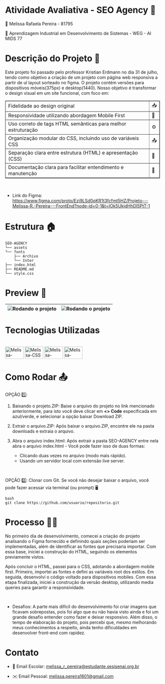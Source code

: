# Atividade Avaliativa - SEO Agency 🪪

👤 Melissa Rafaela Pereira - 81795


📖 Aprendizagem Industrial em Desenvolvimento de Sistemas - WEG - AI MIDS 77


# Descrição do Projeto 📝

Este projeto foi passado pelo professor Kristian Erdmann no dia 31 de julho, tendo como objetivo a criação de um projeto com página web responsiva a partir de ul layout sorteado no figma. O projeto contém versões para dispositivos móveis(375px) e desktop(1440).
Nosso objetivo é transformar o design visual em um site funcional, com foco em:

<table border="1" cellpadding="10" cellspacing="0">
    <tbody>
        <tr>
            <td>Fidelidade ao design original</td>
            <td>📥</td>
        </tr>
        <tr>
            <td>Responsividade utilizando abordagem Mobile First</td>
            <td>🔎</td>
        </tr>
        <tr>
            <td>Uso correto de tags HTML semânticas para melhor estruturação</td>
            <td>⚙️</td>
        </tr>
        <tr>
            <td>Organização modular do CSS, incluindo uso de variáveis CSS</td>
            <td>📤</td>
        </tr>
        <tr>
            <td>Separação clara entre estrutura (HTML) e apresentação (CSS)</td>
            <td>📖</td>
        </tr>
        <tr>
            <td>Documentação clara para facilitar entendimento e manutenção</td>
            <td>📌</td>
        </tr>
    </tbody>
</table>

<br>

- Link do Figma: https://www.figma.com/proto/Ezj9LSd0qKR1t3fcfmt5HZ/Projeto---Melissa-R.-Pereira---FrontEnd?node-id=0-1&t=IOk5UkjdHhDl5PtT-1

# Estrutura 🏠

````
SEO-AGENCY
└── assets
└── fonts
    ├── Archivo
    └── Inter
├── index.html
├── README.md
└── style.css

````

# Preview 👾

| ![Rodando o projeto](assets/assets-readme/smartphone-readme.gif) | ![Rodando o projeto](assets/assets-readme/video-readme-desktop.gif) |
|:---------------------------------:|:-----------------------------------------:|

# Tecnologias Utilizadas 

<div style="display: inline-block">
  <br>
  <img align="center" alt="Melissa-HTML" height="40" width="60" src="https://cdn.jsdelivr.net/gh/devicons/devicon@latest/icons/html5/html5-original.svg" />
  <img align="center" alt="Melissa-CSS" height="40" width="60" src="https://cdn.jsdelivr.net/gh/devicons/devicon@latest/icons/css3/css3-original.svg" />
  <img align="center" alt="Melissa-VSCode" height="40" width="60" src="https://cdn.jsdelivr.net/gh/devicons/devicon@latest/icons/vscode/vscode-original.svg" />
  <img align="center" alt="Melissa-Figma" height="40" width="60" src="https://cdn.jsdelivr.net/gh/devicons/devicon@latest/icons/figma/figma-original.svg" />
</div>
<br>



# Como Rodar 📤


OPÇÃO 1️⃣: 

01) Baixando o projeto.ZIP: Baixe o arquivo do projeto no link mencionado anteriormente, para isto você deve clicar em **<> Code** especificada em azul/verde, e selecionar a opção baixar Download ZIP.


2) Extrair o arquivo.ZIP: Após baixar o arquivo.ZIP, encontre ele na pasta downloads e extraia o arquivo. 


3) Abra o arquivo index.html: Após extrair a pasta SEO-AGENCY entre nela abra o arquivo index.html - Você pode fazer isso de duas formas:

   - Clicando duas vezes no arquivo (modo mais rápido).
   - Usando um servidor local com extensão live server.


<br>

OPÇÃO 2️⃣: Clonar com Git.
Se você não desejar baixar o arquivo, você pode fazer acessar via terminal (ou prompt) 🖥️
````
bash
git clone https://github.com/usuario/repositorio.git
````


# Processo 👩‍💻
No primeiro dia de desenvolvimento, comecei a criação do projeto analisando o Figma fornecido e definindo quais seções poderiam ser implementadas, além de identificar as fontes que precisaria importar. Com essa base, iniciei a construção do HTML, seguindo os elementos previamente vistos.

Após concluir o HTML, passei para o CSS, adotando a abordagem mobile first. Primeiro, importei as fontes e defini as variáveis root dos estilos. Em seguida, desenvolvi o código voltado para dispositivos mobiles. Com essa etapa finalizada, iniciei a construção da versão desktop, utilizando media queries para garantir a responsividade.

<br>

- Desafios: A parte mais difícil do desenvolvimento foi criar imagens que ficavam sobrepostas, pois foi algo que eu não havia visto ainda e foi um grande desafio entender como fazer e deixar responsivo. Além disso, o tempo de elaboração do projeto, pois percebi que, mesmo melhorando meus conhecimentos a respeito, ainda tenho dificuldades em desenvolver front-end com rapidez.

# Contato 
- 📩 Email Escolar: melissa_r_pereira@estudante.sesisenai.org.br

- ✉️ Email Pessoal: melissa.pereira1601@gmail.com


